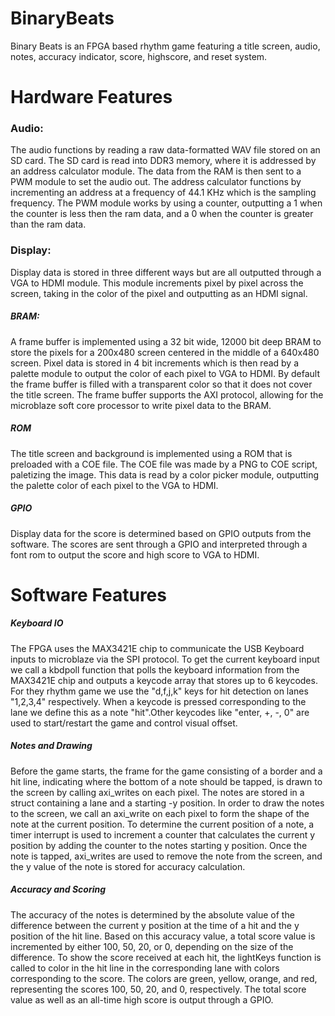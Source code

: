 # BinaryBeats

Binary Beats is an FPGA based rhythm game featuring a title screen, audio, notes, accuracy indicator, score, highscore, and reset system.

# Hardware Features

### Audio:

The audio functions by reading a raw data-formatted WAV file stored on an SD card. The SD card is read into DDR3 memory, where it is addressed by an address calculator module. The data from the RAM is then sent to a PWM module to set the audio out. The address calculator functions by incrementing an address at a frequency of 44.1 KHz which is the sampling frequency. The PWM module works by using a counter, outputting a 1 when the counter is less then the ram data, and a 0 when the counter is greater than the ram data.

### Display:

Display data is stored in three different ways but are all outputted through a VGA to HDMI module. This module increments pixel by pixel across the screen, taking in the color of the pixel and outputting as an HDMI signal.

##### BRAM:

A frame buffer is implemented using a 32 bit wide, 12000 bit deep BRAM to store the pixels for a 200x480 screen centered in the middle of a 640x480 screen. Pixel data is stored in 4 bit increments which is then read by a palette module to output the color of each pixel to VGA to HDMI. By default the frame buffer is filled with a transparent color so that it does not cover the title screen. The frame buffer supports the AXI protocol, allowing for the microblaze soft core processor to write pixel data to the BRAM.

##### ROM

The title screen and background is implemented using a ROM that is preloaded with a COE file. The COE file was made by a PNG to COE script, paletizing the image. This data is read by a color picker module, outputting the palette color of each pixel to the VGA to HDMI.

##### GPIO

Display data for the score is determined based on GPIO outputs from the software. The scores are sent through a GPIO and interpreted through a font rom to output the score and high score to VGA to HDMI.


# Software Features

##### Keyboard IO

The FPGA uses the MAX3421E chip to communicate the USB Keyboard inputs to microblaze via the SPI protocol. To get the current keyboard input we call a kbdpoll function that polls the keyboard information from the MAX3421E chip and outputs a keycode array that stores up to 6 keycodes. For they rhythm game we use the "d,f,j,k" keys for hit detection on lanes "1,2,3,4" respectively. When a keycode is pressed corresponding to the lane we define this as a note "hit".Other keycodes like "enter, +, -, 0" are used to start/restart the game and control visual offset. 



##### Notes and Drawing

Before the game starts, the frame for the game consisting of a border and a hit line, indicating where the bottom of a note should be tapped, is drawn to the screen by calling axi_writes on each pixel. The notes are stored in a struct containing a lane and a starting -y position. In order to draw the notes to the screen, we call an axi_write on each pixel to form the shape of the note at the current position. To determine the current position of a note, a timer interrupt is used to increment a counter that calculates the current y position by adding the counter to the notes starting y position. Once the note is tapped, axi_writes are used to remove the note from the screen, and the y value of the note is stored for accuracy calculation.

##### Accuracy and Scoring

The accuracy of the notes is determined by the absolute value of the difference between the current y position at the time of a hit and the y position of the hit line. Based on this accuracy value, a total score value is incremented by either 100, 50, 20, or 0, depending on the size of the difference. To show the score received at each hit, the lightKeys function is called to color in the hit line in the corresponding lane with colors corresponding to the score. The colors are green, yellow, orange, and red, representing the scores 100, 50, 20, and 0, respectively. The total score value as well as an all-time high score is output through a GPIO.


